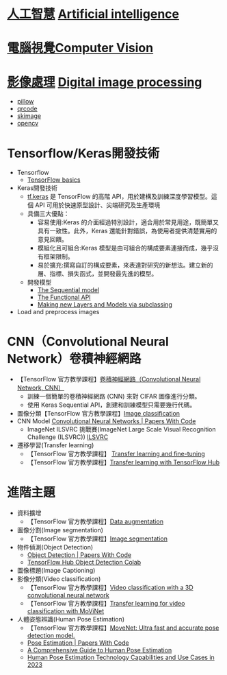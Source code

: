 # [人工智慧](https://zh.wikipedia.org/zh-tw/%E4%BA%BA%E5%B7%A5%E6%99%BA%E8%83%BD)  [Artificial intelligence](https://en.wikipedia.org/wiki/Artificial_intelligence)
# [電腦視覺](https://zh.wikipedia.org/zh-tw/%E8%AE%A1%E7%AE%97%E6%9C%BA%E8%A7%86%E8%A7%89)[Computer Vision](https://en.wikipedia.org/wiki/Computer_vision)
# [影像處理](https://zh.wikipedia.org/zh-tw/%E5%9B%BE%E5%83%8F%E5%A4%84%E7%90%86) [Digital image processing](https://en.wikipedia.org/wiki/Digital_image_processing)
- [pillow](./Pillow.md)
- [qrcode](./qrcode.md)
- [skimage](./skimage.md)
- [opencv](./opencv.md)

# Tensorflow/Keras開發技術
- Tensorflow
  - [TensorFlow basics](https://www.tensorflow.org/guide/basics) 
- Keras開發技術
  - [tf.keras](https://www.tensorflow.org/guide/keras?hl=zh-tw) 是 TensorFlow 的高階 API，用於建構及訓練深度學習模型。這個 API 可用於快速原型設計、尖端研究及生產環境
  - 具備三大優點：
    - 容易使用:Keras 的介面經過特別設計，適合用於常見用途，既簡單又具有一致性。此外，Keras 還能針對錯誤，為使用者提供清楚實用的意見回饋。
    - 模組化且可組合:Keras 模型是由可組合的構成要素連接而成，幾乎沒有框架限制。
    - 易於擴充:撰寫自訂的構成要素，來表達對研究的新想法。建立新的層、指標、損失函式，並開發最先進的模型。
  - 開發模型
    - [The Sequential model](https://www.tensorflow.org/guide/keras/sequential_model)
    - [The Functional API](https://www.tensorflow.org/guide/keras/sequential_model)
    - [Making new Layers and Models via subclassing](https://www.tensorflow.org/guide/keras/custom_layers_and_models)
- Load and preprocess images

# CNN（Convolutional Neural Network）卷積神經網路
- 【TensorFlow 官方教學課程】[卷積神經網路（Convolutional Neural Network, CNN）](https://www.tensorflow.org/tutorials/images/cnn)
  - 訓練一個簡單的卷積神經網路 (CNN) 來對 CIFAR 圖像進行分類。
  - 使用 Keras Sequential API，創建和訓練模型只需要幾行代碼。 
- 圖像分類【TensorFlow 官方教學課程】[Image classification](https://www.tensorflow.org/tutorials/images/classification)
- CNN Model [Convolutional Neural Networks | Papers With Code](https://paperswithcode.com/methods/category/convolutional-neural-networks)
  -  ImageNet ILSVRC 挑戰賽(ImageNet Large Scale Visual Recognition Challenge (ILSVRC)) [ILSVRC](https://www.image-net.org/challenges/LSVRC/)
- 遷移學習(Transfer learning)
  - 【TensorFlow 官方教學課程】 [Transfer learning and fine-tuning](https://www.tensorflow.org/tutorials/images/transfer_learning) 
  - 【TensorFlow 官方教學課程】[Transfer learning with TensorFlow Hub](https://www.tensorflow.org/tutorials/images/transfer_learning_with_hub)

# 進階主題
- 資料擴增
  - 【TensorFlow 官方教學課程】[Data augmentation](https://www.tensorflow.org/tutorials/images/data_augmentation) 
- 圖像分割(Image segmentation)
  - 【TensorFlow 官方教學課程】[Image segmentation]()
- 物件偵測(Object Detection)
  - [Object Detection | Papers With Code](https://paperswithcode.com/task/object-detection) 
  - [TensorFlow Hub Object Detection Colab](https://www.tensorflow.org/hub/tutorials/tf2_object_detection)
- 圖像標題(Image Captioning)
- 影像分類(Video classification)
  - 【TensorFlow 官方教學課程】[Video classification with a 3D convolutional neural network](https://www.tensorflow.org/tutorials/video/video_classification)
  - 【TensorFlow 官方教學課程】[Transfer learning for video classification with MoViNet](https://www.tensorflow.org/tutorials/video/transfer_learning_with_movinet)
- 人體姿態辨識(Human Pose Estimation) 
  - 【TensorFlow 官方教學課程】[MoveNet: Ultra fast and accurate pose detection model.](https://www.tensorflow.org/hub/tutorials/movenet)
  - [Pose Estimation | Papers With Code](https://paperswithcode.com/task/pose-estimation)
  - [A Comprehensive Guide to Human Pose Estimation](https://www.v7labs.com/blog/human-pose-estimation-guide)
  - [Human Pose Estimation Technology Capabilities and Use Cases in 2023](https://mobidev.biz/blog/human-pose-estimation-technology-guide) 
